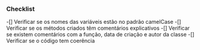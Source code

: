### Checklist
-[] Verificar se os nomes das variáveis estão no padrão camelCase
-[] Verificar se os métodos criados têm comentários explicativos
-[] Verificar se existem comentários com a função, data de criação e autor da classe
-[] Verificar se o código tem coerência
